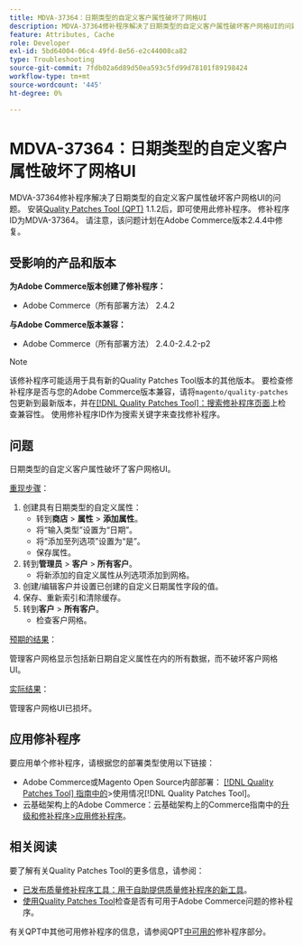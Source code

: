 ```yaml
---
title: MDVA-37364：日期类型的自定义客户属性破坏了网格UI
description: MDVA-37364修补程序解决了日期类型的自定义客户属性破坏客户网格UI的问题。 安装[Quality Patches Tool (QPT)](https://experienceleague.adobe.com/zh-hans/docs/commerce-operations/tools/quality-patches-tool/quality-patches-tool-to-self-serve-quality-patches) 1.1.2后，即可使用此修补程序。 修补程序ID为MDVA-37364。 请注意，该问题计划在Adobe Commerce版本2.4.4中修复。
feature: Attributes, Cache
role: Developer
exl-id: 5bd64004-06c4-49fd-8e56-e2c44008ca82
type: Troubleshooting
source-git-commit: 7fdb02a6d89d50ea593c5fd99d78101f89198424
workflow-type: tm+mt
source-wordcount: '445'
ht-degree: 0%

---
```


# MDVA-37364：日期类型的自定义客户属性破坏了网格UI

MDVA-37364修补程序解决了日期类型的自定义客户属性破坏客户网格UI的问题。 安装[Quality Patches Tool (QPT)](https://experienceleague.adobe.com/zh-hans/docs/commerce-operations/tools/quality-patches-tool/quality-patches-tool-to-self-serve-quality-patches) 1.1.2后，即可使用此修补程序。 修补程序ID为MDVA-37364。 请注意，该问题计划在Adobe Commerce版本2.4.4中修复。

## 受影响的产品和版本

**为Adobe Commerce版本创建了修补程序：**

* Adobe Commerce（所有部署方法） 2.4.2

**与Adobe Commerce版本兼容：**

* Adobe Commerce（所有部署方法） 2.4.0-2.4.2-p2

>[!NOTE]
>
>该修补程序可能适用于具有新的Quality Patches Tool版本的其他版本。 要检查修补程序是否与您的Adobe Commerce版本兼容，请将`magento/quality-patches`包更新到最新版本，并在[[!DNL Quality Patches Tool]：搜索修补程序页面](https://experienceleague.adobe.com/zh-hans/docs/commerce-operations/tools/quality-patches-tool/quality-patches-tool-to-self-serve-quality-patches)上检查兼容性。 使用修补程序ID作为搜索关键字来查找修补程序。

## 问题

日期类型的自定义客户属性破坏了客户网格UI。

<u>重现步骤</u>：

1. 创建具有日期类型的自定义属性：
   * 转到&#x200B;**商店** > **属性** > **添加属性**。
   * 将“输入类型”设置为“日期”。
   * 将“添加至列选项”设置为“是”。
   * 保存属性。
1. 转到&#x200B;**管理员** > **客户** > **所有客户**。
   * 将新添加的自定义属性从列选项添加到网格。
1. 创建/编辑客户并设置已创建的自定义日期属性字段的值。
1. 保存、重新索引和清除缓存。
1. 转到&#x200B;**客户** > **所有客户**。
   * 检查客户网格。

<u>预期的结果</u>：

管理客户网格显示包括新日期自定义属性在内的所有数据，而不破坏客户网格UI。

<u>实际结果</u>：

管理客户网格UI已损坏。

## 应用修补程序

要应用单个修补程序，请根据您的部署类型使用以下链接：

* Adobe Commerce或Magento Open Source内部部署： [[!DNL Quality Patches Tool] 指南中的](/help/tools/quality-patches-tool/usage.md)>使用情况[!DNL Quality Patches Tool]。
* 云基础架构上的Adobe Commerce：云基础架构上的Commerce指南中的[升级和修补程序>应用修补程序](https://experienceleague.adobe.com/docs/commerce-cloud-service/user-guide/develop/upgrade/apply-patches.html?lang=zh-Hans)。

## 相关阅读

要了解有关Quality Patches Tool的更多信息，请参阅：

* [已发布质量修补程序工具：用于自助提供质量修补程序的新工具](https://experienceleague.adobe.com/zh-hans/docs/commerce-operations/tools/quality-patches-tool/quality-patches-tool-to-self-serve-quality-patches)。
* [使用Quality Patches Tool](/help/tools/quality-patches-tool/patches-available-in-qpt/check-patch-for-magento-issue-with-magento-quality-patches.md)检查是否有可用于Adobe Commerce问题的修补程序。

有关QPT中其他可用修补程序的信息，请参阅QPT[中可用的](https://support.magento.com/hc/en-us/sections/360010506631-Patches-available-in-MQP-tool-)修补程序部分。
